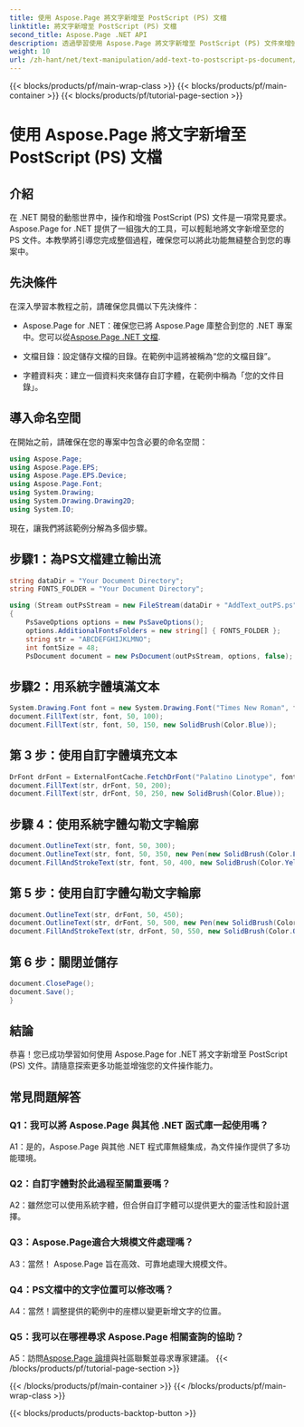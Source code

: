 ```yaml
---
title: 使用 Aspose.Page 將文字新增至 PostScript (PS) 文檔
linktitle: 將文字新增至 PostScript (PS) 文檔
second_title: Aspose.Page .NET API
description: 透過學習使用 Aspose.Page 將文字新增至 PostScript (PS) 文件來增強您的 .NET 開發技能。探索逐步範例並釋放文件操作的力量。
weight: 10
url: /zh-hant/net/text-manipulation/add-text-to-postscript-ps-document/
---
```


{{< blocks/products/pf/main-wrap-class >}}
{{< blocks/products/pf/main-container >}}
{{< blocks/products/pf/tutorial-page-section >}}

# 使用 Aspose.Page 將文字新增至 PostScript (PS) 文檔

## 介紹

在 .NET 開發的動態世界中，操作和增強 PostScript (PS) 文件是一項常見要求。 Aspose.Page for .NET 提供了一組強大的工具，可以輕鬆地將文字新增至您的 PS 文件。本教學將引導您完成整個過程，確保您可以將此功能無縫整合到您的專案中。

## 先決條件

在深入學習本教程之前，請確保您具備以下先決條件：

-  Aspose.Page for .NET：確保您已將 Aspose.Page 庫整合到您的 .NET 專案中。您可以從[Aspose.Page .NET 文檔](https://reference.aspose.com/page/net/).

- 文檔目錄：設定儲存文檔的目錄。在範例中這將被稱為“您的文檔目錄”。

- 字體資料夾：建立一個資料夾來儲存自訂字體，在範例中稱為「您的文件目錄」。

## 導入命名空間

在開始之前，請確保在您的專案中包含必要的命名空間：

```csharp
using Aspose.Page;
using Aspose.Page.EPS;
using Aspose.Page.EPS.Device;
using Aspose.Page.Font;
using System.Drawing;
using System.Drawing.Drawing2D;
using System.IO;
```

現在，讓我們將該範例分解為多個步驟。

## 步驟1：為PS文檔建立輸出流

```csharp
string dataDir = "Your Document Directory";
string FONTS_FOLDER = "Your Document Directory";

using (Stream outPsStream = new FileStream(dataDir + "AddText_outPS.ps", FileMode.Create))
{
    PsSaveOptions options = new PsSaveOptions();
    options.AdditionalFontsFolders = new string[] { FONTS_FOLDER };
    string str = "ABCDEFGHIJKLMNO";
    int fontSize = 48;
    PsDocument document = new PsDocument(outPsStream, options, false);
```

## 步驟2：用系統字體填滿文本

```csharp
System.Drawing.Font font = new System.Drawing.Font("Times New Roman", fontSize, FontStyle.Bold);
document.FillText(str, font, 50, 100);
document.FillText(str, font, 50, 150, new SolidBrush(Color.Blue));
```

## 第 3 步：使用自訂字體填充文本

```csharp
DrFont drFont = ExternalFontCache.FetchDrFont("Palatino Linotype", fontSize, FontStyle.Regular);
document.FillText(str, drFont, 50, 200);
document.FillText(str, drFont, 50, 250, new SolidBrush(Color.Blue));
```

## 步驟 4：使用系統字體勾勒文字輪廓

```csharp
document.OutlineText(str, font, 50, 300);
document.OutlineText(str, font, 50, 350, new Pen(new SolidBrush(Color.BlueViolet), 2));
document.FillAndStrokeText(str, font, 50, 400, new SolidBrush(Color.Yellow), new Pen(new SolidBrush(Color.BlueViolet), 2));
```

## 第 5 步：使用自訂字體勾勒文字輪廓

```csharp
document.OutlineText(str, drFont, 50, 450);
document.OutlineText(str, drFont, 50, 500, new Pen(new SolidBrush(Color.BlueViolet), 2));
document.FillAndStrokeText(str, drFont, 50, 550, new SolidBrush(Color.Orange), new Pen(new SolidBrush(Color.Blue), 2));
```

## 第 6 步：關閉並儲存

```csharp
document.ClosePage();
document.Save();
}
```

## 結論

恭喜！您已成功學習如何使用 Aspose.Page for .NET 將文字新增至 PostScript (PS) 文件。請隨意探索更多功能並增強您的文件操作能力。

## 常見問題解答

### Q1：我可以將 Aspose.Page 與其他 .NET 函式庫一起使用嗎？

A1：是的，Aspose.Page 與其他 .NET 程式庫無縫集成，為文件操作提供了多功能環境。

### Q2：自訂字體對於此過程至關重要嗎？

A2：雖然您可以使用系統字體，但合併自訂字體可以提供更大的靈活性和設計選擇。

### Q3：Aspose.Page適合大規模文件處理嗎？

A3：當然！ Aspose.Page 旨在高效、可靠地處理大規模文件。

### Q4：PS文檔中的文字位置可以修改嗎？

A4：當然！調整提供的範例中的座標以變更新增文字的位置。

### Q5：我可以在哪裡尋求 Aspose.Page 相關查詢的協助？

 A5：訪問[Aspose.Page 論壇](https://forum.aspose.com/c/page/39)與社區聯繫並尋求專家建議。
{{< /blocks/products/pf/tutorial-page-section >}}

{{< /blocks/products/pf/main-container >}}
{{< /blocks/products/pf/main-wrap-class >}}

{{< blocks/products/products-backtop-button >}}

